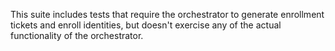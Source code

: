 This suite includes tests that require the orchestrator to generate enrollment tickets and enroll identities,
but doesn't exercise any of the actual functionality of the orchestrator.
